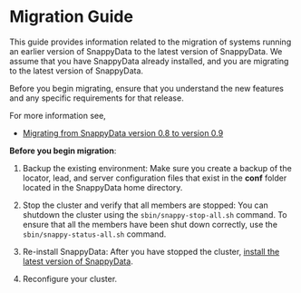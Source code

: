 # Migration Guide

This guide provides information related to the migration of systems running an earlier version of SnappyData to the latest version of SnappyData. We assume that you have SnappyData already installed, and you are migrating to the latest version of SnappyData.

Before you begin migrating, ensure that you understand the new features and any specific requirements for that release. 

For more information see,


<!--

* [Manually Upgrading from GemFire XD 1.4.x to SnappyData RowStore 1.5](upgrade_gemfirexd_standalone.md)

* [Manually Upgrading from SQLFire 1.1.x to SnappyData RowStore 1.5](upgrade_sqlfire_standalone.md)
-->

* [Migrating from SnappyData version 0.8 to version 0.9](migration-0.8-0.9.md)

<!--* [Migrating from SnappyData version 0.9 to version 0.9](migration-0.9-01_rc.md)-->

**Before you begin migration**:

1. Backup the existing environment: Make sure you create a backup of the locator, lead, and server configuration files that exist in the **conf** folder located in the SnappyData home directory. 

2. Stop the cluster and verify that all members are stopped: You can shutdown the cluster using the `sbin/snappy-stop-all.sh` command. To ensure that all the members have been shut down correctly, use the `sbin/snappy-status-all.sh` command.
	
3. Re-install SnappyData: After you have stopped the cluster, [install the latest version of SnappyData](../install.md).

4. Reconfigure your cluster.
